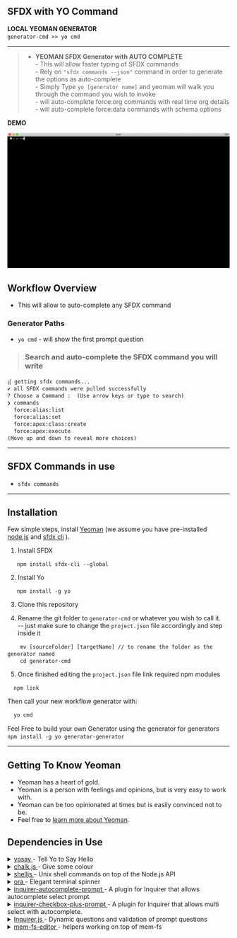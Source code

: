## SFDX with YO Command 

**LOCAL YEOMAN GENERATOR**  
`generator-cmd >> yo cmd`
***************************************

> * **YEOMAN SFDX Generator with AUTO COMPLETE**  
    - This will allow faster typing of SFDX commands  
    - Rely on `"sfdx commands --json"` command in order to generate the options as auto-complete  
    - Simply Type  `yo [generator name]`  and yeoman will walk you through the command you wish to invoke  
    - will auto-complete force:org commands with real time org details
    - will auto-complete force:data commands with schema options

**DEMO**  

![DEMO](generatorGif.gif)

## Workflow Overview

* This will allow to auto-complete any SFDX command

### Generator Paths
* `yo cmd` - will show the first prompt question

>### Search and auto-complete the SFDX command you will write
```
⣾ getting sfdx commands...
✔ all SFDX commands were pulled successfully
? Choose a Command :  (Use arrow keys or type to search)
❯ commands 
  force:alias:list 
  force:alias:set 
  force:apex:class:create 
  force:apex:execute 
(Move up and down to reveal more choices)
```

  
_______________________________________

## SFDX Commands in use 

* `sfdx commands`  

***************************************

## Installation

Few simple steps, install [Yeoman](http://yeoman.io) (we assume you have pre-installed [node.js](https://nodejs.org/) and [sfdx cli](https://developer.salesforce.com/docs/atlas.en-us.sfdx_setup.meta/sfdx_setup/sfdx_setup_install_cli.htm) ).  


1. Install SFDX
```npm
   npm install sfdx-cli --global
```
2. Install Yo
```npm
   npm install -g yo
```

3. Clone this repository

4. Rename the git folder to `generator-cmd` or whatever you wish to call it.  
    -- just make sure to change the `project.json` file accordingly and step inside it
```npm
    mv [sourceFolder] [targetName] // to rename the folder as the generator named
    cd generator-cmd
```
5. Once finished editing the `project.json` file link required npm modules  
```npm
  npm link
```


Then call your new workflow generator with:

```bash
  yo cmd
```


 Feel Free to build your own Generator using the generator for generators  
 `npm install -g yo generator-generator`

***************************************


## Getting To Know Yeoman

 * Yeoman has a heart of gold.
 * Yeoman is a person with feelings and opinions, but is very easy to work with.
 * Yeoman can be too opinionated at times but is easily convinced not to be.
 * Feel free to [learn more about Yeoman](http://yeoman.io/).


## Dependencies in Use
<details>
<summary><a href="https://github.com/yeoman/yosay" target="_blank"> yosay </a>  - Tell Yo to Say Hello
</summary>
<pre>
    details:
      - description: yosay will tell yo what to say using yeoman ASCII image
        sample:  this.log( yosay( 'Hello World' );
</pre>
</details>

<details>
<summary> 
    <a href="https://github.com/chalk/chalk" target="_blank"> chalk.js </a> - Give some colour
</summary>
<pre>
    details:
      - description: Will allow to add colours to the input/output
        sample:  this.log( chalk.redBright.underline('Hello World') );
</pre>
</details>


<details>
<summary> 
    <a href="https://github.com/shelljs/shelljs" target="_blank"> shelljs </a> -  Unix shell commands on top of the Node.js API
</summary>
<pre>
    details:
      - description: Will allow to run shell commands
        examples:  
        // get the output of the command silently 
        - shell.exec(' sfdx force:org:list --json', { silent: true } )
            -- .stdout // output
            -- .stderr // error
            -- .code // code ( 0 : SUCCESS )
        // get list of directories in folder
        -  const folders = shell.ls('-L',this.destinationPath() );

        - <a href="https://devhints.io/shelljs" target="_blank"> shelljs </a> - cheat sheet
</pre>
</details>

<details>
<summary> 
    <a href="https://github.com/sindresorhus/ora" target="_blank"> ora </a> - Elegant terminal spinner
</summary>
<pre>
    details:
      - description: Will allow to show a spinner for running process
      require : 
        - const spinner = require('ora');
      sample: 
      // Start loading spinner
      this.loading = new spinner(
        { spinner:'dots',
          color : 'yellow' }
      ).start('Start Spinning...');
      // Success 
      - this.loading.succeed('Successfully loaded');
      // Failure 
      - this.loading.fail('Failed to load');
</pre>
</details>
<details>
<summary> 
    <a href="https://github.com/mokkabonna/inquirer-autocomplete-prompt" target="_blank"> inquirer-autocomplete-prompt </a> - A plugin for Inquirer that allows autocomplete select prompt.
</summary>
<pre>
const fuzzy = require('fuzzy');

initializing() {
   this.env.adapter.promptModule.registerPrompt("autocomplete", require("inquirer-autocomplete-prompt"));
}

prompting() {
    const colors = [
            { name : 'red', value : 'red'},
            { name : 'blue', value : 'blue'},
            { name : 'green', value : 'green'},
            ];
    this.props = {};
    return this.prompt( [ {
                            type: 'autocomplete',
                            name: 'color',
                            message: 'Select a state to travel from',
                            source: function(answersSoFar, input) {
                                input = input || '';
                                return new Promise(function(resolve) {
                                    var fuzzyResult = fuzzy.filter(input, colors, {
                                    extract: function(item) {
                                        return item['name'];
                                    }
                                    });
                                var data = fuzzyResult.map(function(element) {
                                return element.original;
                                });
                            resolve(data);
                            });
                    })].then((answers) => { 
                        this.props = answers.color;
                        // etc
                    });
  }
}

</pre>
</details>


<details>
<summary> 
    <a href="https://github.com/faressoft/inquirer-checkbox-plus-prompt" target="_blank"> inquirer-checkbox-plus-prompt </a> - A plugin for Inquirer that allows multi select with autocomplete.
</summary>
<pre>
const fuzzy = require('fuzzy');

initializing() {
  this.env.adapter.promptModule.registerPrompt("checkbox-plus", require("inquirer-checkbox-plus-prompt"));
}

prompting() {
    const colors = [
            { name : 'red', value : 'red'},
            { name : 'blue', value : 'blue'},
            { name : 'green', value : 'green'},
            ];
    this.props = {};
    return this.prompt( [ {
          type: 'checkbox-plus',
          name: 'colors',
          message: 'Select color',
          pageSize: 5,
          highlight: true,
          searchable: true,
          default: ['red','blue'],
          validate: function(answer) {
            return answer.length != 0 ? true : 'You must choose at least one color.';
            },
          source: function(answersSoFar, input) {
                input = input || '';
                return new Promise(function(resolve) {
                    var fuzzyResult = fuzzy.filter(input, colors, {
                    extract: function(item) {
                        return item['name'];
                    }
                    });

                    var data = fuzzyResult.map(function(element) {
                    return element.original;
                    });
                resolve(data);
                });
        })].then((answers) => { 
            this.props = answers.colors;
        });
  }
}

</pre>
</details>


<details>
<summary> 
    <a href="https://github.com/SBoudrias/Inquirer.js" target="_blank"> Inquirer.js </a> - Dynamic questions and validation of prompt questions
</summary>
<pre>
    details:
      - description: Will allow to add logic to questions
        sample: 
        const questions = [{
        type: 'checkbox',
        name: 'mainMenu',
        message: 'What would you like to do ?',
        validate: function(choices) {
          return choices.length > 0 ? true : chalk.redBright('Must Select at least one option');
        },
        choices: [
          {
            type: 'separator', 
            line:'-˯-˯-˯-˯-˯-˯-˯'
          },
          {
            name:  'New Project',
            value: 'create-project' ,
            checked: false
          },
          {
            name:  'New Scratch Org',
            value:  'create-org',
            checked: false
          },
          {
            type: 'separator', 
            line: '-^-^-^-^-^-^-^'
          }
        ]
      },
      {
        type: "input",
        name: "inputName",
        message: "Please give a name to your project : "),
        default:'Yuval',
        when: function(answers) {
          return answers.mainMenu.includes("create-project");
        },
        validate: function(value) {
          return value ? true : 'Please enter a name';
        }
      }
      ];
</pre>
</details>


<details>
<summary> 
    <a href="https://github.com/SBoudrias/mem-fs-editor" target="_blank"> mem-fs-editor </a> - helpers working on top of mem-fs
</summary>
<pre>
    details:
      - description: Will allow to access file system
        sample: 
        // read file as Json object
        - this.fs.readJSON('filePath');
        // check if file path exists
        - this.fs.exists('filePath');
        // delete file
        - this.fs.delete('filePath');
</pre>
</details>


